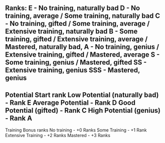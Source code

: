 Ranks:
E - No training, naturally bad
D - No training, average  /  Some training, naturally bad
C - No training, gifted / Some training, average  / Extensive training, naturally bad
B - Some training, gifted / Extensive training, average  / Mastered, naturally bad,
A - No training, genius / Extensive training, gifted / Mastered, average
S - Some training, genius / Mastered, gifted
SS - Extensive training, genius
SSS - Mastered, genius
---------------------------------------------------
Potential                       Start rank
Low Potential (naturally bad)   - Rank E
Average Potential               - Rank D
Good Potential (gifted)         - Rank C
High Potential (genius)         - Rank A
---------------------------------------------------
Training                        Bonus ranks
No training                     - +0 Ranks
Some Training                   - +1 Rank
Extensive Training              - +2 Ranks
Mastered                        - +3 Ranks
